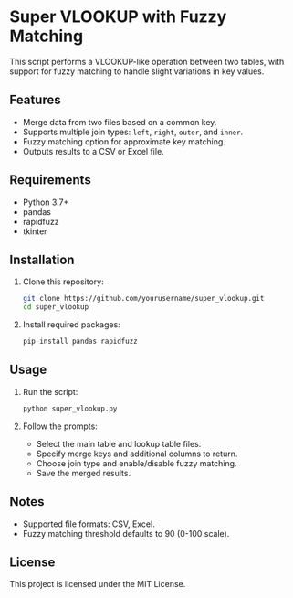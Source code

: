 # Super VLOOKUP with Fuzzy Matching

This script performs a VLOOKUP-like operation between two tables, with support for fuzzy matching to handle slight variations in key values.

## Features

- Merge data from two files based on a common key.
- Supports multiple join types: `left`, `right`, `outer`, and `inner`.
- Fuzzy matching option for approximate key matching.
- Outputs results to a CSV or Excel file.

## Requirements

- Python 3.7+
- pandas
- rapidfuzz
- tkinter

## Installation

1. Clone this repository:
   ```bash
   git clone https://github.com/yourusername/super_vlookup.git
   cd super_vlookup
   ```

2. Install required packages:
   ```bash
   pip install pandas rapidfuzz
   ```

## Usage

1. Run the script:
   ```bash
   python super_vlookup.py
   ```

2. Follow the prompts:
   - Select the main table and lookup table files.
   - Specify merge keys and additional columns to return.
   - Choose join type and enable/disable fuzzy matching.
   - Save the merged results.

## Notes

- Supported file formats: CSV, Excel.
- Fuzzy matching threshold defaults to 90 (0-100 scale).

## License

This project is licensed under the MIT License.
